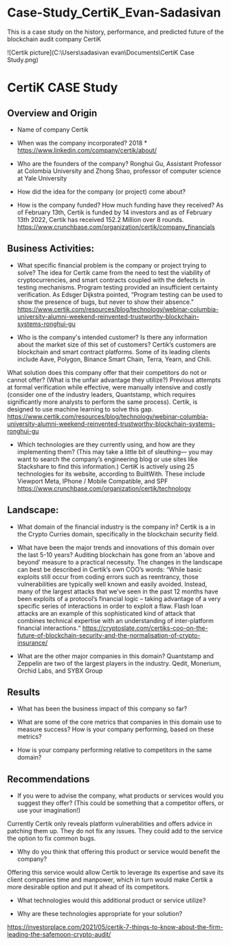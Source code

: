 # Case-Study_CertiK_Evan-Sadasivan
This is a case study on the history, performance, and predicted future of the blockchain audit company CertiK

![Certik picture](C:\Users\sadasivan evan\Documents\CertiK Case Study.png)

# CertiK CASE Study

## Overview and Origin

* Name of company
Certik

* When was the company incorporated?
2018 * https://www.linkedin.com/company/certik/about/

* Who are the founders of the company?
Ronghui Gu, Assistant Professor at Colombia University and Zhong Shao, professor of computer science at Yale University

* How did the idea for the company (or project) come about?

* How is the company funded? How much funding have they received?
As of February 13th, Certik is funded by 14 investors and as of February 13th 2022, Certik has received 152.2 Million over 8 rounds. https://www.crunchbase.com/organization/certik/company_financials	


## Business Activities:

* What specific financial problem is the company or project trying to solve?
The idea for Certik came from the need to test the viability of cryptocurrencies, and smart contracts coupled with the defects in testing mechanisms. Program testing provided an insufficient certainty verification. As Edsger Dijkstra pointed, “Program testing can be used to show the presence of bugs, but never to show their absence.” https://www.certik.com/resources/blog/technology/webinar-columbia-university-alumni-weekend-reinvented-trustworthy-blockchain-systems-ronghui-gu


* Who is the company's intended customer?  Is there any information about the market size of this set of customers?
Certik’s customers are blockchain and smart contract platforms. Some of its leading clients include Aave, Polygon, Binance Smart Chain, Terra, Yearn, and Chili. 

What solution does this company offer that their competitors do not or cannot offer? (What is the unfair advantage they utilize?)
Previous attempts at formal verification while effective, were manually intensive and costly (consider one of the industry leaders, Quantstamp, which requires significantly more analysts to perform the same process). Certik, is designed to use machine learning to solve this gap.
https://www.certik.com/resources/blog/technology/webinar-columbia-university-alumni-weekend-reinvented-trustworthy-blockchain-systems-ronghui-gu


* Which technologies are they currently using, and how are they implementing them? (This may take a little bit of sleuthing–– you may want to search the company’s engineering blog or use sites like Stackshare to find this information.)
CertiK is actively using 25 technologies for its website, according to BuiltWith. These include Viewport Meta, IPhone / Mobile Compatible, and SPF
https://www.crunchbase.com/organization/certik/technology



## Landscape:

* What domain of the financial industry is the company in?
Certik is a in the Crypto Curries domain, specifically in the blockchain security field.

* What have been the major trends and innovations of this domain over the last 5-10 years?
Auditing blockchain has gone from an ‘above and beyond’ measure to a practical necessity. The changes in the landscape can best be described in Certik’s own COO’s words: “While basic exploits still occur from coding errors such as reentrancy, those vulnerabilities are typically well known and easily avoided. Instead, many of the largest attacks that we’ve seen in the past 12 months have been exploits of a protocol’s financial logic – taking advantage of a very specific series of interactions in order to exploit a flaw. Flash loan attacks are an example of this sophisticated kind of attack that combines technical expertise with an understanding of inter-platform financial interactions.“
https://cryptoslate.com/certiks-coo-on-the-future-of-blockchain-security-and-the-normalisation-of-crypto-insurance/

* What are the other major companies in this domain?
Quantstamp and Zeppelin are two of the largest players in the industry. Qedit, Monerium, Orchid Labs, and SYBX Group 


## Results

* What has been the business impact of this company so far?


* What are some of the core metrics that companies in this domain use to measure success? How is your company performing, based on these metrics?



* How is your company performing relative to competitors in the same domain?


## Recommendations

* If you were to advise the company, what products or services would you suggest they offer? (This could be something that a competitor offers, or use your imagination!) 

Currently Certik only reveals platform vulnerabilities and offers advice in patching them up. They do not fix any issues. They could add to the service the option to fix common bugs.

* Why do you think that offering this product or service would benefit the company?

Offering this service would allow Certik to leverage its expertise and save its client companies time and manpower, which in turn would make Certik a more desirable option and put it ahead of its competitors.


* What technologies would this additional product or service utilize?


* Why are these technologies appropriate for your solution?


https://investorplace.com/2021/05/certik-7-things-to-know-about-the-firm-leading-the-safemoon-crypto-audit/
